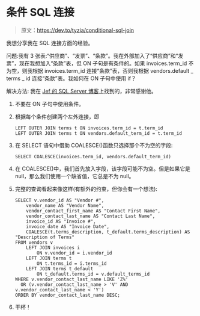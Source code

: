 # 条件 SQL 连接

> 原文：<https://dev.to/tyzia/conditional-sql-join>

我想分享我在 SQL 连接方面的经验。

问题:我有 3 张表:“供应商”、“发票”、“条款”。我在外部加入了“供应商”和“发票”，现在我想加入“条款”表，但 ON 子句是有条件的。如果 invoices.term_id 不为空，则我根据 invoices.term_id 连接“条款”表，否则我根据 vendors.default _ terms _ id 连接“条款”表。我如何在 ON 子句中使用 if？

解决方法:
我在 [Jef 的 SQL Server 博客](http://weblogs.sqlteam.com/jeffs/archive/2007/04/03/Conditional-Joins.aspx)上找到的，非常感谢他。

1.  不要在 ON 子句中使用条件。
2.  根据每个条件创建两个左外连接，即

    ```
    LEFT OUTER JOIN terms t ON invoices.term_id = t.term_id
    LEFT OUTER JOIN terms t ON vendors.default_term_id = t.term_id
    ```

3.  在 SELECT 语句中借助 COALESCE()函数只选择那个不为空的字段:

    ```
    SELECT COALESCE(invoices.term_id, vendors.default_term_id)
    ```

4.  在 COALESCE()中，我们首先放入字段，该字段可能不为空。但是如果它是 null，那么我们使用一个缺省值，它总是不为 null。
5.  完整的查询看起来像这样(有额外的约束，但你会有一个想法):

    ```
    SELECT v.vendor_id AS "Vendor #",
        vendor_name AS "Vendor Name",
        vendor_contact_first_name AS "Contact First Name",
        vendor_contact_last_name AS "Contact Last Name",
        invoice_id AS "Invoice #",
        invoice_date AS "Invoice Date",
        COALESCE(t.terms_description, t_default.terms_description) AS "Description of Terms"
    FROM vendors v
        LEFT JOIN invoices i
            ON v.vendor_id = i.vendor_id
        LEFT JOIN terms t
            ON t.terms_id = i.terms_id 
        LEFT JOIN terms t_default
            ON t_default.terms_id = v.default_terms_id
    WHERE v.vendor_contact_last_name LIKE 'Z%'
      OR (v.vendor_contact_last_name > 'V' AND v.vendor_contact_last_name < 'Y')
    ORDER BY vendor_contact_last_name DESC;
    ```

6.  干杯！